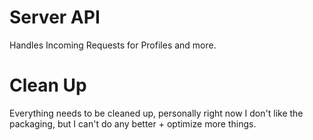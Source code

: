 # Server API
Handles Incoming Requests for Profiles and more.

# Clean Up
Everything needs to be cleaned up, personally right now I don't like the packaging, but I can't do any better + optimize more things.